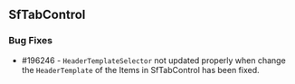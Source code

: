 ## SfTabControl

### Bug Fixes

* \#196246 -  `HeaderTemplateSelector` not updated properly when change the `HeaderTemplate` of the Items in SfTabControl has been fixed.